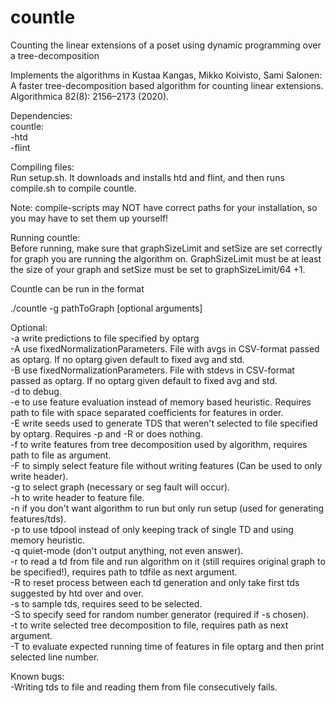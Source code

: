 # countle
Counting the linear extensions of a poset using dynamic programming over a tree-decomposition

Implements the algorithms in Kustaa Kangas, Mikko Koivisto, Sami Salonen: A faster tree-decomposition based algorithm for counting linear extensions. Algorithmica 82(8): 2156–2173 (2020).

Dependencies:<br>
  countle:<br>
      -htd<br>
      -flint<br>

Compiling files:<br>
  Run setup.sh. It downloads and installs htd and flint, and then runs compile.sh to compile countle.

  Note: compile-scripts may NOT have correct paths for your installation, so you may have to set them up yourself!

Running countle:<br>
  Before running, make sure that graphSizeLimit and setSize are set correctly for graph you are running the algorithm on. GraphSizeLimit must be at least the size of your graph and setSize must be set to graphSizeLimit/64 +1.

Countle can be run in the format 

./countle -g pathToGraph [optional arguments]

Optional:<br>
    -a write predictions to file specified by optarg<br>
    -A use fixedNormalizationParameters. File with avgs in CSV-format passed as optarg. If no optarg given default to fixed avg and std.<br>
    -B use fixedNormalizationParameters. File with stdevs in CSV-format passed as optarg. If no optarg given default to fixed avg and std.<br>
    -d to debug.<br>
    -e to use feature evaluation instead of memory based heuristic. Requires path to file with space separated coefficients for features in order.<br>
    -E write seeds used to generate TDS that weren't selected to file specified by optarg. Requires -p and -R or does nothing.<br>
    -f to write features from tree decomposition used by algorithm, requires path to file as argument.<br>
    -F to simply select feature file without writing features (Can be used to only write header).<br>
    -g to select graph (necessary or seg fault will occur).<br>
    -h to write header to feature file.<br>
    -n if you don't want algorithm to run but only run setup (used for generating features/tds).<br>
    -p to use tdpool instead of only keeping track of single TD and using memory heuristic.<br>
    -q quiet-mode (don't output anything, not even answer).<br>
    -r to read a td from file and run algorithm on it (still requires original graph to be specified!), requires path to tdfile as next argument.<br>
    -R to reset process between each td generation and only take first tds suggested by htd over and over.<br>
    -s to sample tds, requires seed to be selected.<br>
    -S to specify seed for random number generator (required if -s chosen).<br>
    -t to write selected tree decomposition to file, requires path as next argument.<br>
    -T to evaluate expected running time of features in file optarg and then print selected line number.<br>

Known bugs:<br>
        -Writing tds to file and reading them from file consecutively fails.<br>
